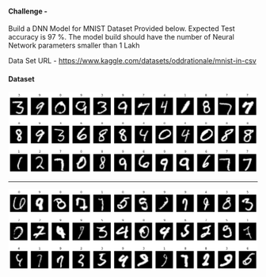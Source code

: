 #### Challenge - 

Build a DNN Model for MNIST Dataset Provided below. Expected Test accuracy is 97 %. The model build should have the number of Neural Network parameters smaller than 1 Lakh

Data Set URL - https://www.kaggle.com/datasets/oddrationale/mnist-in-csv

#### Dataset 
![correct_img](./model/correct_prediction.png)

<hr>

![wrong_img](./model/wrong_prediction.png)

